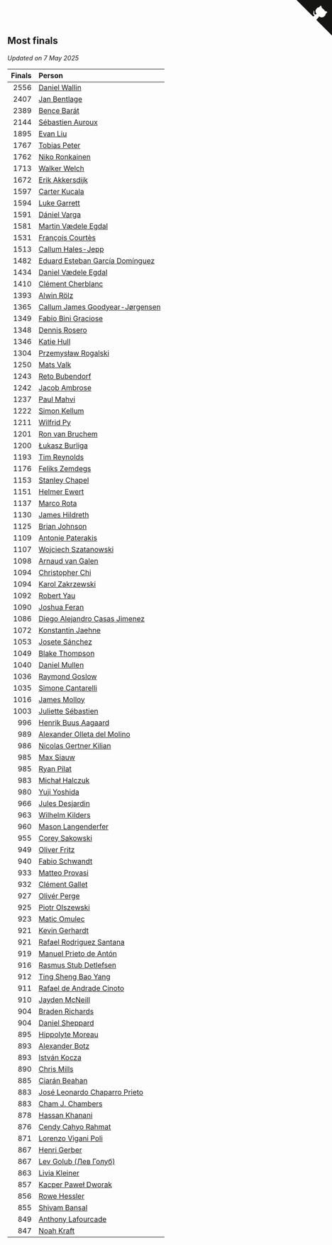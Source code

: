 ## Most finals

*Updated on  7 May 2025*

| Finals | Person |
| ---: | :--- |
| 2556 | [Daniel Wallin](https://www.worldcubeassociation.org/persons/2013WALL03) |
| 2407 | [Jan Bentlage](https://www.worldcubeassociation.org/persons/2010BENT01) |
| 2389 | [Bence Barát](https://www.worldcubeassociation.org/persons/2008BARA01) |
| 2144 | [Sébastien Auroux](https://www.worldcubeassociation.org/persons/2008AURO01) |
| 1895 | [Evan Liu](https://www.worldcubeassociation.org/persons/2009LIUE01) |
| 1767 | [Tobias Peter](https://www.worldcubeassociation.org/persons/2014PETE03) |
| 1762 | [Niko Ronkainen](https://www.worldcubeassociation.org/persons/2010RONK01) |
| 1713 | [Walker Welch](https://www.worldcubeassociation.org/persons/2011WELC01) |
| 1672 | [Erik Akkersdijk](https://www.worldcubeassociation.org/persons/2005AKKE01) |
| 1597 | [Carter Kucala](https://www.worldcubeassociation.org/persons/2015KUCA01) |
| 1594 | [Luke Garrett](https://www.worldcubeassociation.org/persons/2017GARR05) |
| 1591 | [Dániel Varga](https://www.worldcubeassociation.org/persons/2008VARG01) |
| 1581 | [Martin Vædele Egdal](https://www.worldcubeassociation.org/persons/2013EGDA02) |
| 1531 | [François Courtès](https://www.worldcubeassociation.org/persons/2008COUR01) |
| 1513 | [Callum Hales-Jepp](https://www.worldcubeassociation.org/persons/2012HALE01) |
| 1482 | [Eduard Esteban García Domínguez](https://www.worldcubeassociation.org/persons/2011EDUA01) |
| 1434 | [Daniel Vædele Egdal](https://www.worldcubeassociation.org/persons/2013EGDA01) |
| 1410 | [Clément Cherblanc](https://www.worldcubeassociation.org/persons/2014CHER05) |
| 1393 | [Alwin Rölz](https://www.worldcubeassociation.org/persons/2016ROLZ01) |
| 1365 | [Callum James Goodyear-Jørgensen](https://www.worldcubeassociation.org/persons/2012GOOD02) |
| 1349 | [Fabio Bini Graciose](https://www.worldcubeassociation.org/persons/2010GRAC02) |
| 1348 | [Dennis Rosero](https://www.worldcubeassociation.org/persons/2010ROSE03) |
| 1346 | [Katie Hull](https://www.worldcubeassociation.org/persons/2010HULL01) |
| 1304 | [Przemysław Rogalski](https://www.worldcubeassociation.org/persons/2013ROGA02) |
| 1250 | [Mats Valk](https://www.worldcubeassociation.org/persons/2007VALK01) |
| 1243 | [Reto Bubendorf](https://www.worldcubeassociation.org/persons/2012BUBE01) |
| 1242 | [Jacob Ambrose](https://www.worldcubeassociation.org/persons/2010AMBR01) |
| 1237 | [Paul Mahvi](https://www.worldcubeassociation.org/persons/2012MAHV01) |
| 1222 | [Simon Kellum](https://www.worldcubeassociation.org/persons/2016KELL12) |
| 1211 | [Wilfrid Py](https://www.worldcubeassociation.org/persons/2016PYWI01) |
| 1201 | [Ron van Bruchem](https://www.worldcubeassociation.org/persons/2003BRUC01) |
| 1200 | [Łukasz Burliga](https://www.worldcubeassociation.org/persons/2013BURL01) |
| 1193 | [Tim Reynolds](https://www.worldcubeassociation.org/persons/2005REYN01) |
| 1176 | [Feliks Zemdegs](https://www.worldcubeassociation.org/persons/2009ZEMD01) |
| 1153 | [Stanley Chapel](https://www.worldcubeassociation.org/persons/2016CHAP04) |
| 1151 | [Helmer Ewert](https://www.worldcubeassociation.org/persons/2015EWER01) |
| 1137 | [Marco Rota](https://www.worldcubeassociation.org/persons/2009ROTA01) |
| 1130 | [James Hildreth](https://www.worldcubeassociation.org/persons/2009HILD01) |
| 1125 | [Brian Johnson](https://www.worldcubeassociation.org/persons/2013JOHN10) |
| 1109 | [Antonie Paterakis](https://www.worldcubeassociation.org/persons/2012PATE01) |
| 1107 | [Wojciech Szatanowski](https://www.worldcubeassociation.org/persons/2011SZAT01) |
| 1098 | [Arnaud van Galen](https://www.worldcubeassociation.org/persons/2006GALE01) |
| 1094 | [Christopher Chi](https://www.worldcubeassociation.org/persons/2014CHIC01) |
| 1094 | [Karol Zakrzewski](https://www.worldcubeassociation.org/persons/2014ZAKR01) |
| 1092 | [Robert Yau](https://www.worldcubeassociation.org/persons/2009YAUR01) |
| 1090 | [Joshua Feran](https://www.worldcubeassociation.org/persons/2011FERA01) |
| 1086 | [Diego Alejandro Casas Jimenez](https://www.worldcubeassociation.org/persons/2014JIME05) |
| 1072 | [Konstantin Jaehne](https://www.worldcubeassociation.org/persons/2015JAEH01) |
| 1053 | [Josete Sánchez](https://www.worldcubeassociation.org/persons/2015SANC18) |
| 1049 | [Blake Thompson](https://www.worldcubeassociation.org/persons/2010THOM03) |
| 1040 | [Daniel Mullen](https://www.worldcubeassociation.org/persons/2016MULL04) |
| 1036 | [Raymond Goslow](https://www.worldcubeassociation.org/persons/2014GOSL01) |
| 1035 | [Simone Cantarelli](https://www.worldcubeassociation.org/persons/2012CANT02) |
| 1016 | [James Molloy](https://www.worldcubeassociation.org/persons/2011MOLL01) |
| 1003 | [Juliette Sébastien](https://www.worldcubeassociation.org/persons/2014SEBA01) |
| 996 | [Henrik Buus Aagaard](https://www.worldcubeassociation.org/persons/2006BUUS01) |
| 989 | [Alexander Olleta del Molino](https://www.worldcubeassociation.org/persons/2008OLLE01) |
| 986 | [Nicolas Gertner Kilian](https://www.worldcubeassociation.org/persons/2013GERT01) |
| 985 | [Max Siauw](https://www.worldcubeassociation.org/persons/2017SIAU02) |
| 985 | [Ryan Pilat](https://www.worldcubeassociation.org/persons/2016PILA03) |
| 983 | [Michał Halczuk](https://www.worldcubeassociation.org/persons/2006HALC01) |
| 980 | [Yuji Yoshida](https://www.worldcubeassociation.org/persons/2015YOSH01) |
| 966 | [Jules Desjardin](https://www.worldcubeassociation.org/persons/2010DESJ01) |
| 963 | [Wilhelm Kilders](https://www.worldcubeassociation.org/persons/2010KILD02) |
| 960 | [Mason Langenderfer](https://www.worldcubeassociation.org/persons/2013LANG03) |
| 955 | [Corey Sakowski](https://www.worldcubeassociation.org/persons/2011SAKO01) |
| 949 | [Oliver Fritz](https://www.worldcubeassociation.org/persons/2014FRIT02) |
| 940 | [Fabio Schwandt](https://www.worldcubeassociation.org/persons/2014SCHW02) |
| 933 | [Matteo Provasi](https://www.worldcubeassociation.org/persons/2009PROV01) |
| 932 | [Clément Gallet](https://www.worldcubeassociation.org/persons/2004GALL02) |
| 927 | [Olivér Perge](https://www.worldcubeassociation.org/persons/2007PERG01) |
| 925 | [Piotr Olszewski](https://www.worldcubeassociation.org/persons/2013OLSZ02) |
| 923 | [Matic Omulec](https://www.worldcubeassociation.org/persons/2010OMUL02) |
| 921 | [Kevin Gerhardt](https://www.worldcubeassociation.org/persons/2013GERH01) |
| 921 | [Rafael Rodriguez Santana](https://www.worldcubeassociation.org/persons/2012SANT12) |
| 919 | [Manuel Prieto de Antón](https://www.worldcubeassociation.org/persons/2015ANTO04) |
| 916 | [Rasmus Stub Detlefsen](https://www.worldcubeassociation.org/persons/2014DETL01) |
| 912 | [Ting Sheng Bao Yang](https://www.worldcubeassociation.org/persons/2008BAOY01) |
| 911 | [Rafael de Andrade Cinoto](https://www.worldcubeassociation.org/persons/2007CINO01) |
| 910 | [Jayden McNeill](https://www.worldcubeassociation.org/persons/2012MCNE01) |
| 904 | [Braden Richards](https://www.worldcubeassociation.org/persons/2017RICH02) |
| 904 | [Daniel Sheppard](https://www.worldcubeassociation.org/persons/2009SHEP01) |
| 895 | [Hippolyte Moreau](https://www.worldcubeassociation.org/persons/2008MORE02) |
| 893 | [Alexander Botz](https://www.worldcubeassociation.org/persons/2013BOTZ01) |
| 893 | [István Kocza](https://www.worldcubeassociation.org/persons/2005KOCZ01) |
| 890 | [Chris Mills](https://www.worldcubeassociation.org/persons/2014MILL04) |
| 885 | [Ciarán Beahan](https://www.worldcubeassociation.org/persons/2012BEAH01) |
| 883 | [José Leonardo Chaparro Prieto](https://www.worldcubeassociation.org/persons/2011CHAP01) |
| 883 | [Cham J. Chambers](https://www.worldcubeassociation.org/persons/2017CHAM09) |
| 878 | [Hassan Khanani](https://www.worldcubeassociation.org/persons/2018KHAN26) |
| 876 | [Cendy Cahyo Rahmat](https://www.worldcubeassociation.org/persons/2010RAHM02) |
| 871 | [Lorenzo Vigani Poli](https://www.worldcubeassociation.org/persons/2007POLI01) |
| 867 | [Henri Gerber](https://www.worldcubeassociation.org/persons/2014GERB01) |
| 867 | [Lev Golub (Лев Голуб)](https://www.worldcubeassociation.org/persons/2014HOLU01) |
| 863 | [Livia Kleiner](https://www.worldcubeassociation.org/persons/2013KLEI03) |
| 857 | [Kacper Paweł Dworak](https://www.worldcubeassociation.org/persons/2020DWOR01) |
| 856 | [Rowe Hessler](https://www.worldcubeassociation.org/persons/2007HESS01) |
| 855 | [Shivam Bansal](https://www.worldcubeassociation.org/persons/2011BANS02) |
| 849 | [Anthony Lafourcade](https://www.worldcubeassociation.org/persons/2014LAFO01) |
| 847 | [Noah Kraft](https://www.worldcubeassociation.org/persons/2016KRAF01) |


<a href="https://github.com/jonatanklosko/wca_statistics" class="github-corner" aria-label="View source on Github"><svg width="80" height="80" viewBox="0 0 250 250" style="fill:#151513; color:#fff; position: absolute; top: 0; border: 0; right: 0;" aria-hidden="true"><path d="M0,0 L115,115 L130,115 L142,142 L250,250 L250,0 Z"></path><path d="M128.3,109.0 C113.8,99.7 119.0,89.6 119.0,89.6 C122.0,82.7 120.5,78.6 120.5,78.6 C119.2,72.0 123.4,76.3 123.4,76.3 C127.3,80.9 125.5,87.3 125.5,87.3 C122.9,97.6 130.6,101.9 134.4,103.2" fill="currentColor" style="transform-origin: 130px 106px;" class="octo-arm"></path><path d="M115.0,115.0 C114.9,115.1 118.7,116.5 119.8,115.4 L133.7,101.6 C136.9,99.2 139.9,98.4 142.2,98.6 C133.8,88.0 127.5,74.4 143.8,58.0 C148.5,53.4 154.0,51.2 159.7,51.0 C160.3,49.4 163.2,43.6 171.4,40.1 C171.4,40.1 176.1,42.5 178.8,56.2 C183.1,58.6 187.2,61.8 190.9,65.4 C194.5,69.0 197.7,73.2 200.1,77.6 C213.8,80.2 216.3,84.9 216.3,84.9 C212.7,93.1 206.9,96.0 205.4,96.6 C205.1,102.4 203.0,107.8 198.3,112.5 C181.9,128.9 168.3,122.5 157.7,114.1 C157.9,116.9 156.7,120.9 152.7,124.9 L141.0,136.5 C139.8,137.7 141.6,141.9 141.8,141.8 Z" fill="currentColor" class="octo-body"></path></svg></a><style>.github-corner:hover .octo-arm{animation:octocat-wave 560ms ease-in-out}@keyframes octocat-wave{0%,100%{transform:rotate(0)}20%,60%{transform:rotate(-25deg)}40%,80%{transform:rotate(10deg)}}@media (max-width:500px){.github-corner:hover .octo-arm{animation:none}.github-corner .octo-arm{animation:octocat-wave 560ms ease-in-out}}</style>

